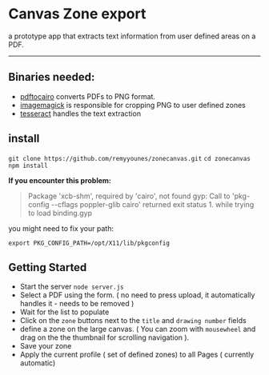 Canvas Zone export
===
a prototype app that extracts text information from user defined areas on a PDF.

---

Binaries needed:
--

- [pdftocairo](http://manpages.ubuntu.com/manpages/precise/man1/pdftocairo.1.html) converts PDFs to PNG format.
- [imagemagick](http://aheckmann.github.io/gm/) is responsible for cropping PNG to user defined zones
- [tesseract](https://github.com/desmondmorris/node-tesseract) handles the text extraction


install
--

`git clone https://github.com/remyyounes/zonecanvas.git`
`cd zonecanvas`
`npm install `

**If you encounter this problem:**

> Package 'xcb-shm', required by 'cairo', not found
gyp: Call to 'pkg-config --cflags poppler-glib cairo' returned exit status 1. while trying to load binding.gyp

you might need to fix your path:

`export PKG_CONFIG_PATH=/opt/X11/lib/pkgconfig`

Getting Started
--
- Start the server `node server.js`
- Select a PDF using the form. ( no need to press upload, it automatically handles it - needs to be removed )
- Wait for the list to populate
- Click on the `zone` buttons next to the `title` and `drawing number` fields
- define a zone on the large canvas. ( You can zoom with `mousewheel` and drag on the the thumbnail for scrolling navigation ).
- Save your zone
- Apply the current profile ( set of defined zones) to all Pages ( currently automatic)
